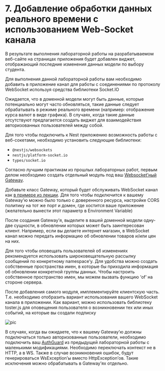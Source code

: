 # 7. Добавление обработки данных реального времени с использованием Web-Socket канала

В результате выполнения лабораторной работы на разрабатываемом веб-сайте на страницах приложения будет добавлен виджет, отображающий последние изменения данных модели по выбору студента.

Для выполнения данной лабораторной работы вам необходимо добавить в приложение канал для работы с соединениями по протоколу WebSocket используя средства библиотеки Socket.IO

Ожидается, что в доменной модели могут быть данные, которые потенциально могут часто обновляться, такие данные следует обрабатывать в режиме реального времени (например: отображение курса валют в виде графика). В случаях, когда такие данные отсутствуют предлагается создать виджет для взаимодействия авторизованных пользователей между собой.

Для того чтобы подключить к Nest приложению возможность работы с веб-сокетами, необходимо установить следующие библиотеки:
- `@nestjs/websockets`
- `nestjs/platform-socket.io`
- `types/socket.io`

Согласно лучшим практикам из прошлых лабораторных работ, первым делом необходимо создать отдельный модуль под ваш [Websocket’ный Gateway](https://docs.nestjs.com/websockets/gateways).

Добавьте класс Gateway, который будет обслуживать WebSocket канал как [в примере из лекции](https://github.com/TannerGabriel/Blog/blob/master/NestVueChat/src/app.gateway.ts). Для того чтобы подключится к вашему Gateway’ю можно было только с доверенного ресурса, настройке CORS политику на тот же порт и домен, где хостится ваше приложение (желательно вынести этот параметр в Environment Variable)

После создания Gateway’я, выделите в вашей доменной модели одну-две сущности, в обновлении которых может быть заинтересован клиент. Например, если вы делаете интернет магазин, в WebSocket канал можно передать информацию об обновлении товаров и/или цен на них.

Для того чтобы оповещать пользователей об изменениях рекомендуется использовать широковещательную рассылку сообщений по конкретному namespace’у. Для удобства можно создать собственные пространства имен, в которые бы приходила информация об обновлении конкретной группы данных. Чтобы настроить собственное пространство имен, мы можем вызвать функцию ‘of’ на стороне сервера.

После добавления самого модуля, имплементируйте клиентскую часть. Т.е. необходимо отобразить вариант использования вашего WebSocket канала в приложении. Как вариант, можно использовать библиотеку toster.js для оповещения пользователя о возникновении тех или иных событий, на которые вы создали подписку

![pic](https://i.imgur.com/MuXW2Wq.png)

В случаях, когда вы ожидаете, что к вашему Gateway’ю должны подключаться только авторизованные пользователи, необходимо подключить ваш [AuthGuard](https://docs.nestjs.com/websockets/guards) из предыдущей лабораторной работы с маленькими модификациями. Необходимо переключать контекст не в HTTP, а в WS. Также в случае возникновения ошибок, будут генерироваться WsException’ы вместо HttpException’ов. Такие исключения можно обрабатывать в Gateway’ях отдельно.